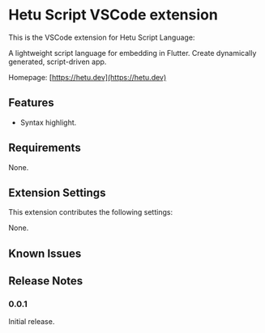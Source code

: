 # Hetu Script VSCode extension

This is the VSCode extension for Hetu Script Language:

A lightweight script language for embedding in Flutter. Create dynamically generated, script-driven app.

Homepage:
[https://hetu.dev](https://hetu.dev)

## Features

- Syntax highlight.

## Requirements

None.

## Extension Settings

This extension contributes the following settings:

None.

<!-- * `myExtension.enable`: enable/disable this extension
* `myExtension.thing`: set to `blah` to do something -->

## Known Issues

## Release Notes

### 0.0.1

Initial release.
